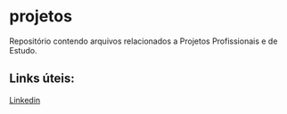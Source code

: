 # projetos
Repositório contendo arquivos relacionados a Projetos Profissionais e de Estudo.

## Links úteis:
[Linkedin](https://www.linkedin.com/in/escuderoti/)
